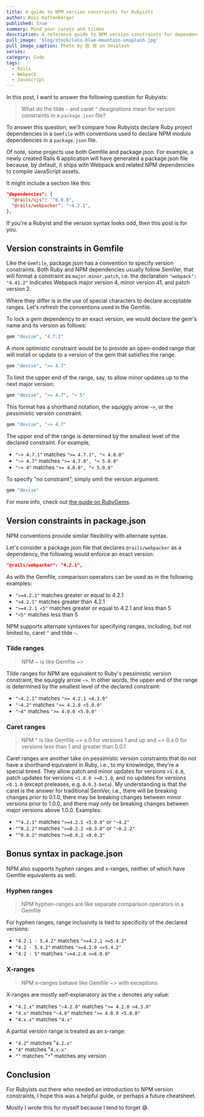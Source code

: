 ```yaml
---
title: A guide to NPM version constraints for Rubyists
author: Ross Kaffenberger
published: true
summary: Mind your carets and tildes
description: A reference guide to NPM version constraints for dependencies declared in the package.json file of a Rails project from the perspective of a Ruby developer familiar with similar conventions used to specify Ruby dependencies in a Gemfile.
pull_image: 'blog/stock/lulu-blue-mountain-unsplash.jpg'
pull_image_caption: Photo by 拴 张 on Unsplash
series:
category: Code
tags:
  - Rails
  - Webpack
  - JavaScript
---
```

In this post, I want to answer the following question for Rubyists:

> What do the tilde `~` and caret `^` designations mean for version constraints in a `package.json` file?

To answer this question, we'll compare how Rubyists declare Ruby project dependencies in a `Gemfile` with conventions used to declare NPM module dependencies in a `package.json` file.

Of note, some projects use both Gemfile and package.json. For example, a newly created Rails 6 application will have generated a package.json file because, by default, it ships with Webpack and related NPM dependencies to compile JavaScript assets.

It might include a section like this:

```json
"dependencies": {
  "@rails/ujs": "^6.0.0",
  "@rails/webpacker": "~4.2.1",
},
```
If you're a Rubyist and the version syntax looks odd, then this post is for you.

## Version constraints in Gemfile

Like the `Gemfile`, package.json has a convention to specify version constraints. Both Ruby and NPM dependencies usually follow SemVer, that will format a constraint as `major.minor.patch`, i.e. the declaration `"webpack": "4.41.2"` indicates Webpack major version 4, minor version 41, and patch version 2.

Where they differ is in the use of special characters to declare acceptable ranges. Let's refresh the conventions used in the Gemfile.

To lock a gem dependency to an exact version, we would declare the gem's name and its version as follows:

```ruby
gem "devise", "4.7.1"
```

A more optimistic constraint would be to provide an open-ended range that will install or update to a version of the gem that satisfies the range.

```ruby
gem "devise", ">= 4.7"
```

To limit the upper end of the range, say, to allow minor updates up to the next major version:

```ruby
gem "devise", ">= 4.7", "< 5"
```

This format has a shorthand notation, the squiggly arrow `~>`, or the pessimistic version constraint.

```ruby
gem "devise", "~> 4.7"
```

The upper end of the range is determined by the smallest level of the declared constraint. For example,

* `"~> 4.7.1"` matches `">= 4.7.1", "< 4.8.0"`
* `"~> 4.7"`   matches `">= 4.7.0", "< 5.0.0"`
* `"~> 4"`     matches `">= 4.0.0", "< 5.0.0"`

To specify "no constraint", simply omit the version argument.

```ruby
gem "devise"
```

For more info, check out [the guide on RubyGems](https://guides.rubygems.org/patterns/#declaring-dependencies).

## Version constraints in package.json

NPM conventions provide similar flexibility with alternate syntax.

Let's consider a package.json file that declares `@rails/webpacker` as a dependency, the following would enforce an exact version:

```json
"@rails/webpacker": "4.2.1",
```

As with the Gemfile, comparison operators can be used as in the following examples:

* `">=4.2.1"` matches greater or equal to 4.2.1
* `">4.2.1"` matches greater than 4.2.1
* `">=4.2.1 <5"` matches greater or equal to 4.2.1 and less than 5
* `"<5"` matches less than 5

NPM supports alternate syntaxes for specifying ranges, including, but not limited to, caret `^` and tilde `~`.

### Tilde ranges

> NPM ~ is like Gemfile ~>

Tilde ranges for NPM are equivalent to Ruby's pessimistic version constraint, the squiggly arrow `~>`. In other words, the upper end of the range is determined by the smallest level of the declared constraint:

* `"~4.2.1"` matches `">= 4.2.1 <4.3.0"`
* `"~4.2"`   matches `">= 4.2.0 <5.0.0"`
* `"~4"`     matches `">= 4.0.0 <5.0.0"`

### Caret ranges

> NPM ^ is like Gemfile ~> x.0 for versions 1 and up and ~> 0.x.0 for versions less than 1 and greater than 0.0.1

Caret ranges are another take on pessimistic version constraints that do not have a shorthand equivalent in Ruby, i.e., to my knowledge, they're a special breed. They allow patch and minor updates for versions `>1.0.0`, patch updates for versions `<1.0.0 >=0.1.0`, and no updates for versions `<0.1.0` (except preleases, e.g. `0.0.3-beta`). My understanding is that the caret is the answer for traditional SemVer, i.e., there will be breaking changes prior to 0.1.0, there may be breaking changes between minor versions prior to 1.0.0, and there may only be breaking changes between major versions above 1.0.0. Examples:

* `"^4.2.1"` matches `">=4.2.1 <5.0.0"` or `"~4.2"`
* `"^0.2.2"` matches `">=0.2.2 <0.3.0"` or `"~0.2.2"`
* `"^0.0.2"` matches `">=0.0.2 <0.0.3"`

## Bonus syntax in package.json

NPM also supports hyphen ranges and x-ranges, neither of which have Gemfile equivalents as well.

### Hyphen ranges

> NPM hyphen-ranges are like separate comparison operators in a Gemfile

For hyphen ranges, range inclusivity is tied to specificity of the declared versions:

* `"4.2.1 - 5.4.2"` matches `">=4.2.1 <=5.4.2"`
* `"4.2 - 5.4.2"`   matches `">=4.2.0 <=5.4.2"`
* `"4.2 - 5"`       matches `">=4.2.0 <=6.0.0"`

### X-ranges

> NPM x-ranges behave like Gemfile ~> with exceptions

X-ranges are mostly self-explanatory as the `x` denotes any value:

* `"4.2.x"` matches `"~4.2.0"` matches `">= 4.2.0 <4.3.0"`
* `"4.x"`   matches `"~4.0"`   matches `">= 4.0.0 <5.0.0"`
* `"4.x.x"` matches `"4.x"`

A partial version range is treated as an x-range:

* `"4.2"` matches "`4.2.x"`
* `"4"`   matches "`4.x.x"`
* `""`    matches "`*`" matches any version

## Conclusion

For Rubyists out there who needed an introduction to NPM version constraints, I hope this was a helpful guide, or perhaps a future cheatsheet.

Mostly I wrote this for myself because I tend to forget 😅.
